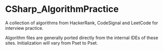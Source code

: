 # CSharp_AlgorithmPractice

A collection of algorithms from HackerRank, CodeSignal and LeetCode for interview practice.

Algorithm files are generally ported directly from the internal IDEs of these sites. Initialization will vary from Pset to Pset.
